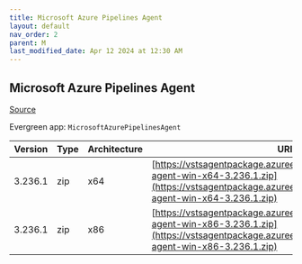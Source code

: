 ```yaml
---
title: Microsoft Azure Pipelines Agent
layout: default
nav_order: 2
parent: M
last_modified_date: Apr 12 2024 at 12:30 AM
---
```


## Microsoft Azure Pipelines Agent

[Source](https://learn.microsoft.com/en-au/azure/devops/pipelines/agents/agents)

Evergreen app: `MicrosoftAzurePipelinesAgent`

| Version | Type | Architecture | URI                                                                                                                                                                        |
| ------- | ---- | ------------ | -------------------------------------------------------------------------------------------------------------------------------------------------------------------------- |
| 3.236.1 | zip  | x64          | [https://vstsagentpackage.azureedge.net/agent/3.236.1/vsts-agent-win-x64-3.236.1.zip](https://vstsagentpackage.azureedge.net/agent/3.236.1/vsts-agent-win-x64-3.236.1.zip) |
| 3.236.1 | zip  | x86          | [https://vstsagentpackage.azureedge.net/agent/3.236.1/vsts-agent-win-x86-3.236.1.zip](https://vstsagentpackage.azureedge.net/agent/3.236.1/vsts-agent-win-x86-3.236.1.zip) |
